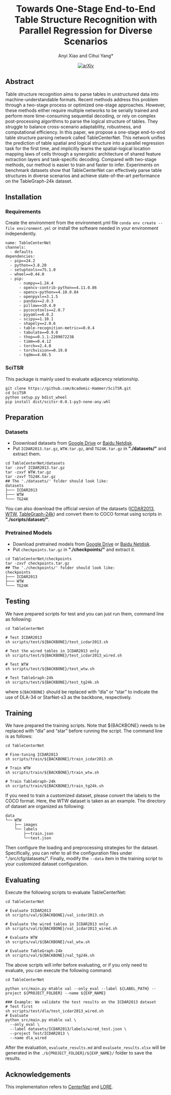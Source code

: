 <div id="top" align="center">

# Towards One-Stage End-to-End Table Structure Recognition with Parallel Regression for Diverse Scenarios

  Anyi Xiao and Cihui Yang* </br>

  [![arXiv](https://img.shields.io/badge/arXiv-2504.17522-b31b1b.svg)](http://arxiv.org/abs/2504.17522)

</div> 

## Abstract
Table structure recognition aims to parse tables in unstructured data into machine-understandable formats. Recent methods address this problem through a two-stage process or optimized one-stage approaches. However, these methods either require multiple networks to be serially trained and perform more time-consuming sequential decoding, or rely on complex post-processing algorithms to parse the logical structure of tables. They struggle to balance cross-scenario adaptability, robustness, and computational efficiency. In this paper, we propose a one-stage end-to-end table structure parsing network called TableCenterNet. This network unifies the prediction of table spatial and logical structure into a parallel regression task for the first time, and implicitly learns the spatial-logical location mapping laws of cells through a synergistic architecture of shared feature extraction layers and task-specific decoding. Compared with two-stage methods, our method is easier to train and faster to infer. Experiments on benchmark datasets show that TableCenterNet can effectively parse table structures in diverse scenarios and achieve state-of-the-art performance on the TableGraph-24k dataset. 

## Installation
### Requirements
Create the environment from the environment.yml file `conda env create --file environment.yml` or install the software needed in your environment independently.
```
name: TableCenterNet
channels:
  - defaults
dependencies:
  - pip==24.2
  - python==3.8.20
  - setuptools==75.1.0
  - wheel==0.44.0
  - pip:
      - numpy==1.24.4
      - opencv-contrib-python==4.11.0.86
      - opencv-python==4.10.0.84
      - openpyxl==3.1.5
      - pandas==2.0.3
      - pillow==10.4.0
      - pycocotools==2.0.7
      - pyyaml==6.0.2
      - scipy==1.10.1
      - shapely==2.0.6
      - table-recognition-metric==0.0.4
      - tabulate==0.9.0
      - thop==0.1.1-2209072238
      - timm==0.4.12
      - torch==2.4.0
      - torchvision==0.19.0
      - tqdm==4.66.5
```

### SciTSR
This package is mainly used to evaluate adjacency relationship.

```
git clone https://github.com/Academic-Hammer/SciTSR.git
cd SciTSR
python setup.py bdist_wheel
pip install dist/scitsr-0.0.1-py3-none-any.whl
```

## Preparation
### Datasets
- Doownload datasets from [Google Drive](https://drive.google.com/drive/folders/1p-M_BHWF2_NBeAde_apwSC97bqaXdMsk) or [Baidu Netdisk](https://pan.baidu.com/s/1fLzDt8VMPZBOzcDBuUq3zw?pwd=cymx).
- Put `ICDAR2013.tar.gz`, `WTW.tar.gz`, and `TG24K.tar.gz` in **"./datasets/"** and extract them.
```
cd TableCenterNet/datasets
tar -zxvf ICDAR2013.tar.gz
tar -zxvf WTW.tar.gz
tar -zxvf TG24K.tar.gz
## The './datasets/' folder should look like:
datasets
├─── ICDAR2013
├─── WTW
└─── TG24K
```

You can also download the official version of the datasets ([ICDAR2013](https://huggingface.co/datasets/bsmock/ICDAR-2013.c), [WTW](https://github.com/wangwen-whu/WTW-Dataset), [TableGraph-24k](https://github.com/xuewenyuan/TGRNet)) and convert them to COCO format using scripts in **"./scripts/dataset/"**.

### Pretrained Models
- Download pretrained models from [Google Drive](https://drive.google.com/file/d/1OTS8Xkw0IKo0tC4uCAQOmhV4hgZ-KEuv) or [Baidu Netdisk](https://pan.baidu.com/s/1sST0HUnBzI_92kG6OiOUFQ?pwd=am7s).
- Put `checkpoints.tar.gz` in **"./checkpoints/"** and extract it.
```
cd TableCenterNet/checkpoints
tar -zxvf checkpoints.tar.gz
## The './checkpoints/' folder should look like:
checkpoints
├─── ICDAR2013
├─── WTW
└─── TG24K
```

## Testing

We have prepared scripts for test and you can just run them, command line as following:
```
cd TableCenterNet

# Test ICDAR2013
sh scripts/test/${BACKBONE}/test_icdar2013.sh

# Test the wired tables in ICDAR2013 only
sh scripts/test/${BACKBONE}/test_icdar2013_wired.sh

# Test WTW
sh scripts/test/${BACKBONE}/test_wtw.sh

# Test TableGraph-24k
sh scripts/test/${BACKBONE}/test_tg24k.sh
```

where `${BACKBONE}` should be replaced with “dla” or “star” to indicate the use of DLA-34 or StarNet-s3 as the backbone, respectively.

## Training

We have prepared the training scripts. Note that ${BACKBONE} needs to be replaced with “dla” and “star” before running the script. The command line is as follows:
```
cd TableCenterNet

# Fine-tuning ICDAR2013
sh scripts/train/${BACKBONE}/train_icdar2013.sh

# Train WTW
sh scripts/train/${BACKBONE}/train_wtw.sh

# Train TableGraph-24k
sh scripts/train/${BACKBONE}/train_tg24k.sh
```

If you need to train a customized dataset, please convert the labels to the COCO format. Here, the WTW dataset is taken as an example. The directory of dataset are organized as following:
```
data
└── WTW
    ├── images
    └── labels
        ├──train.json
        └──test.json
```
Then configure the loading and preprocessing strategies for the dataset. Specifically, you can refer to all the configuration files under "./src/cfg/datasets/". Finally, modify the `--data` item in the training script to your customized dataset configuration.

## Evaluating

Execute the following scripts to evaluate TableCenterNet:
```
cd TableCenterNet

# Evaluate ICDAR2013
sh scripts/val/${BACKBONE}/val_icdar2013.sh

# Evaluate the wired tables in ICDAR2013 only
sh scripts/val/${BACKBONE}/val_icdar2013_wired.sh

# Evaluate WTW
sh scripts/val/${BACKBONE}/val_wtw.sh

# Evaluate TableGraph-24k
sh scripts/val/${BACKBONE}/val_tg24k.sh
```

The above scripts will infer before evaluating, or if you only need to evaluate, you can execute the following command:
```
cd TableCenterNet

python src/main.py mtable val --only_eval --label ${LABEL_PATH} --project ${PROJECT_FOLDER} --name ${EXP_NAME}

### Example: We validate the test results on the ICDAR2013 dataset
# Test first
sh scripts/test/dla/test_icdar2013_wired.sh 
# Evaluate
python src/main.py mtable val \
  --only_eval \
  --label datasets/ICDAR2013/labels/wired_test.json \
  --project Test/ICDAR2013 \
  --name dla_wired
```

After the evaluation, `evaluate_results.md` and `evaluate_results.xlsx` will be generated in the `./${PROJECT_FOLDER}/${EXP_NAME}/` folder to save the results.

## Acknowledgements
This implementation refers to [CenterNet](https://github.com/xingyizhou/CenterNet) and [LORE](http://github.com/AlibabaResearch/AdvancedLiterateMachinery/tree/main/DocumentUnderstanding/LORE-TSR).